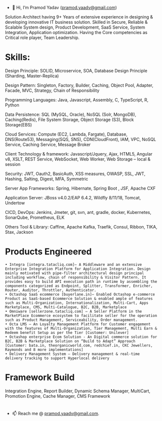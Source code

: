 - 👋 Hi, I’m Pramod Yadav (pramod.yaadv@gmail.com)

Solution Architect having 9+ Years of extensive experience in designing & developing innovative IT business solution. Skilled in Secure, Reliable & Scalable System design, Product Development, SaaS Service, System Integration, Application optimization. Having the Core competencies as Critical role player, Team Leadership.

# Skills: 
Design Principle: SOLID, Microservice, SOA, Database Design Principle (Sharding, Master-Replica)

Design Pattern: Singleton, Factory, Builder, Caching, Object Pool, Adapter, Facade, MVC, Strategy, Chain of Responsibility

Programming Languages: Java, Javascript, Assembly, C, TypeScript, R, Python

Data Persistence: SQL (MySQL, Oracle), NoSQL (Solr, MongoDB), Caching(Redis), File System Storage, Object Storage
(S3), Block Storage(EBS)

Cloud Services: Compute (EC2, Lambda, Fargate), Database, DNS(Route53), Messaging(SQS, SNS), CDN(CloudFront),
IAM, VPC, NoSQL Service, Caching Service, Message Broker

Client Technology & framework: Javascript/Jquery, Ajax, HTML5, Angular v8, XSLT, REST Service, WebSocket, Web
Worker, Web Storage – local & session

Security: JWT, Oauth2, BasicAuth, XSS measures, OWASP, SSL, JWT, Hashing, Salting, Digest, MFA, Symmetric

Server App Frameworks: Spring, Hibernate, Spring Boot , JSF, Apache CXF

Application Server: JBoss v4.0.2/EAP 6.4.2, Wildfly 8/11/18, Tomcat, Undertow

CICD, DevOps: Jenkins, Jmeter, git, svn, ant, gradle, docker, Kubernetes, SonarQube, Prometheus, ELK

Others Tool & Library: Caffine, Apache Kafka, Traefik, Consul, Ribbon, TIKA, Stax, Jackson

# Products Engineered
    • Integra [integra.tatacliq.com]– A Middleware and an extensive Enterprise Integration Platform for Application Integration. Design mainly motivated with pipe-filter architectural design principal including workflow, chain of responsibility & Visitor Pattern. It provides easy to build API execution path in runtime by assembling the components categorized as Endpoint, Splitter, Transformer, Enricher, Router, Auditor, Throttler, Authenticator.
    • Octashop SaaS ecommerce [buyerlane.in]– Enabled Octashop e-commerce Product as SaaS-based Ecommerce Solution & enabled ample of features such as Multi-Organization, Internationalization, Multi-Cart, Apps Marketplace, CMS, Multi-Catalogue, B2C, B2B, Marketplace
    • Omniware [sellerzone.tatacliq.com] – A Seller Platform in the MarketPlace Ecommerce ecosystem to facilitate seller for the operation such as Product Management, Serviceability, Order management.
    • Octa LMS – An Loyalty Management Platform for Customer engagement with the features of Multi-Organization, Tier Management, Multi Earn & Redeem benefit Setup as per the Tier [Customer: Unilever]
    • Octashop enterprise Ecom Solution - An Digital commerce solution for B2C, B2B & Marketplace Solution on “Build to Adapt” Approach [Customer: bata.in, theorganicworld.com, redchief.in, CKC Jewellers, Raymonds and 8 more implementations]
    • Delivery Management System – Delivery management & real-time delivery tracking to support Hyperlocal delivery

# Framework Build
Integration Engine, Report Builder, Dynamic Schema Manager, MultiCart, Promotion Engine, Cache Manager, 
CMS Framework

# 

- 📫 Reach me @ pramod.yaadv@gmail.com.
